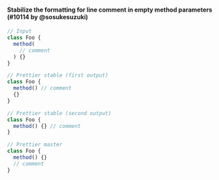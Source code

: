 #### Stabilize the formatting for line comment in empty method parameters (#10114 by @sosukesuzuki)

<!-- prettier-ignore -->
```ts
// Input
class Foo {
  method(
    // comment
  ) {}
}

// Prettier stable (first output)
class Foo {
  method() // comment
  {}
}

// Prettier stable (second output)
class Foo {
  method() {} // comment
}

// Prettier master
class Foo {
  method() {}
  // comment
}

```
